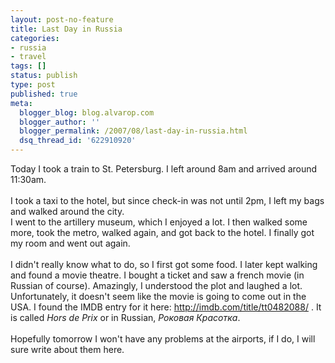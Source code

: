 ```yaml
---
layout: post-no-feature
title: Last Day in Russia
categories:
- russia
- travel
tags: []
status: publish
type: post
published: true
meta:
  blogger_blog: blog.alvarop.com
  blogger_author: ''
  blogger_permalink: /2007/08/last-day-in-russia.html
  dsq_thread_id: '622910920'
---
```

Today I took a train to St. Petersburg. I left around 8am and arrived around 11:30am.<br /><br />I took a taxi to the hotel, but since check-in was not until 2pm, I left my bags and walked around the city.<br />I went to the artillery museum, which I enjoyed a lot. I then walked some more, took the metro, walked again, and got back to the hotel. I finally got my room and went out again.<br /><br />I didn't really know what to do, so I first got some food. I later kept walking and found a movie theatre. I bought a ticket and saw a french movie (in Russian of course). Amazingly, I understood the plot and laughed a lot. Unfortunately, it doesn't seem like the movie is going to come out in the USA. I found the IMDB entry for it here: <a href="http://imdb.com/title/tt0482088/">http://imdb.com/title/tt0482088/</a> . It is called <em>Hors de Prix</em> or in Russian, <em>Роковая Красотка</em>.<br /><br />Hopefully tomorrow I won't have any problems at the airports, if I do, I will sure write about them here.
